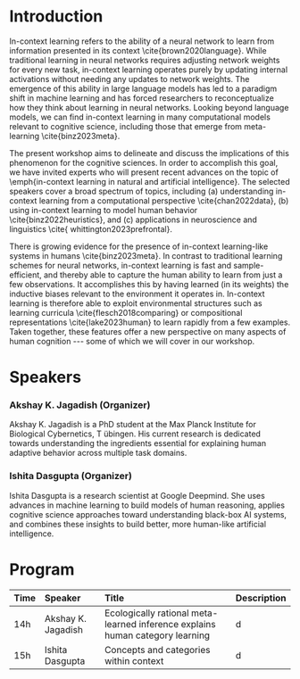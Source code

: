 # Introduction

In-context learning refers to the ability of a neural network to learn from information presented in its context \cite{brown2020language}. While traditional learning in neural networks requires adjusting network weights for every new task, in-context learning operates purely by updating internal activations without needing any updates to network weights. The emergence of this ability in large language models has led to a paradigm shift in machine learning and has forced researchers to reconceptualize how they think about learning in neural networks. Looking beyond language models, we can find in-context learning in many computational models relevant to cognitive science, including those that emerge from meta-learning \cite{binz2023meta}. 

The present workshop aims to delineate and discuss the implications of this phenomenon for the cognitive sciences. In order to accomplish this goal, we have invited experts who will present recent advances on the topic of \emph{in-context learning in natural and artificial intelligence}. The selected speakers cover a broad spectrum of topics, including (a) understanding in-context learning from a computational perspective \cite{chan2022data}, (b) using in-context learning to model human behavior \cite{binz2022heuristics}, and (c) applications in neuroscience and linguistics \cite{ whittington2023prefrontal}. 

There is growing evidence for the presence of in-context learning-like systems in humans \cite{binz2023meta}. In contrast to traditional learning schemes for neural networks, in-context learning is fast and sample-efficient, and thereby able to capture the human ability to learn from just a few observations. It accomplishes this by having learned (in its weights) the inductive biases relevant to the environment it operates in. In-context learning is therefore able to exploit environmental structures such as learning curricula \cite{flesch2018comparing} or compositional representations \cite{lake2023human} to learn rapidly from a few examples. Taken together, these features offer a new perspective on many aspects of human cognition --- some of which we will cover in our workshop.

# Speakers

### Akshay K. Jagadish (Organizer) 
Akshay K. Jagadish is a PhD student at the Max Planck Institute for Biological Cybernetics, T ̈ubingen. His current research is dedicated towards understanding the ingredients essential for explaining human adaptive behavior across multiple task domains.

### Ishita Dasgupta (Organizer) 
Ishita Dasgupta is a research scientist at Google Deepmind. She uses advances in machine learning to build models of human reasoning, applies cognitive science approaches toward understanding black-box AI systems, and combines these insights to build better, more human-like artificial intelligence.

# Program

| Time        | Speaker          | Title | Description |
|:-------------|:------------------|:------|:----|
| 14h           | Akshay K. Jagadish | Ecologically rational meta-learned inference explains human category learning  |d|
| 15h | Ishita Dasgupta   | Concepts and categories within context  |d|

 

